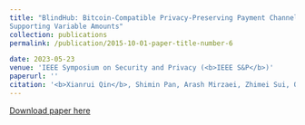 ```yaml
---
title: "BlindHub: Bitcoin-Compatible Privacy-Preserving Payment Channel Hubs
Supporting Variable Amounts"
collection: publications
permalink: /publication/2015-10-01-paper-title-number-6

date: 2023-05-23
venue: 'IEEE Symposium on Security and Privacy (<b>IEEE S&P</b>)'
paperurl: ''
citation: '<b>Xianrui Qin</b>, Shimin Pan, Arash Mirzaei, Zhimei Sui, Oguzhan Ersoy, Amin Sakzad, Muhammed F. Esgin, Joseph K. Liu, Jiangshan Yu, Tsz Hon Yuen'
---
```


[Download paper here](https://eprint.iacr.org/2022/1735.pdf)

